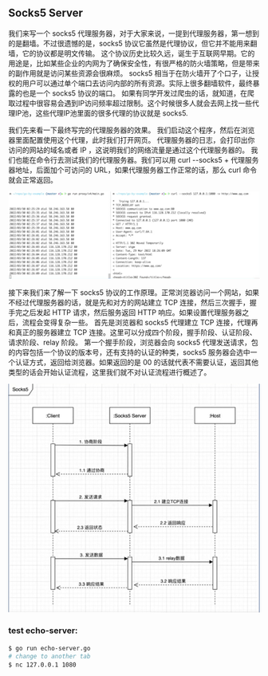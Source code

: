 ## Socks5 Server
我们来写一个 socks5 代理服务器，对于大家来说，一提到代理服务器，第一想到的是翻墙。不过很遗憾的是，socks5 协议它虽然是代理协议，但它并不能用来翻墙，它的协议都是明文传输。
这个协议历史比较久远，诞生于互联网早期。它的用途是，比如某些企业的内网为了确保安全性，有很严格的防火墙策略，但是带来的副作用就是访问某些资源会很麻烦。
socks5 相当于在防火墙开了个口子，让授权的用户可以通过单个端口去访问内部的所有资源。实际上很多翻墙软件，最终暴露的也是一个 socks5 协议的端口。
如果有同学开发过爬虫的话，就知道，在爬取过程中很容易会遇到IP访问频率超过限制。这个时候很多人就会去网上找一些代理IP池，这些代理IP池里面的很多代理的协议就是 socks5.

我们先来看一下最终写完的代理服务器的效果。
我们启动这个程序，然后在浏览器里面配置使用这个代理，此时我们打开网页。
代理服务器的日志，会打印出你访问的网站的域名或者 IP ，这说明我们的网络流量是通过这个代理服务器的。
我们也能在命令行去测试我们的代理服务器。我们可以用 curl --socks5 + 代理服务器地址，后面加个可访问的 URL，如果代理服务器工作正常的话，那么 curl 命令就会正常返回。

![Alt text](images/expl.png)

接下来我们来了解一下 socks5 协议的工作原理。正常浏览器访问一个网站，如果不经过代理服务器的话，就是先和对方的网站建立 TCP 连接，然后三次握手，握手完之后发起 HTTP 请求，然后服务返回 HTTP 响应。如果设置代理服务器之后，流程会变得复杂一些。
首先是浏览器和 socks5 代理建立 TCP 连接，代理再和真正的服务器建立 TCP 连接。这里可以分成四个阶段，握手阶段、认证阶段、请求阶段、relay 阶段。
第一个握手阶段，浏览器会向 socks5 代理发送请求，包的内容包括一个协议的版本号，还有支持的认证的种类，socks5 服务器会选中一个认证方式，返回给浏览器。如果返回的是 00 的话就代表不需要认证，返回其他类型的话会开始认证流程，这里我们就不对认证流程进行概述了。

![Alt text](images/step.png)


### test echo-server:
```bash
$ go run echo-server.go
# change to another tab
$ nc 127.0.0.1 1080
```